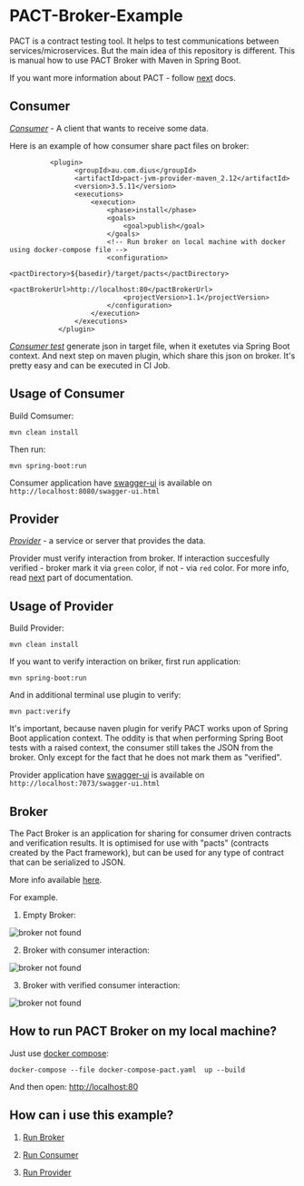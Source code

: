 # PACT-Broker-Example
PACT is a contract testing tool. 
It helps to test communications between services/microservices.
But the main idea of this repository is different. 
This is manual how to use PACT Broker with Maven in Spring Boot.


If you want more information about PACT - follow [next](https://docs.pact.io/ "PACT") docs.

## Consumer
[*Consumer*](https://github.com/SlandShow/PACT-Broker-Example/tree/master/Consumer "Consumer") - A client that wants to receive some data.

Here is an example of how consumer share pact files on broker:
```
          <plugin>
                <groupId>au.com.dius</groupId>
                <artifactId>pact-jvm-provider-maven_2.12</artifactId>
                <version>3.5.11</version>
                <executions>
                    <execution>
                        <phase>install</phase>
                        <goals>
                            <goal>publish</goal>
                        </goals>
                        <!-- Run broker on local machine with docker using docker-compose file -->
                        <configuration>
                            <pactDirectory>${basedir}/target/pacts</pactDirectory>
                            <pactBrokerUrl>http://localhost:80</pactBrokerUrl>
                            <projectVersion>1.1</projectVersion>
                        </configuration>
                    </execution>
                </executions>
            </plugin>
```

[*Consumer test*](https://github.com/SlandShow/PACT-Broker-Example/blob/master/Consumer/src/test/java/comslandshow/demo/DemoApplicationTests.java "consumer test") generate json in target file, when it exetutes via Spring Boot context. And next step on maven plugin, which share this json on broker. It's pretty easy and can be executed in CI Job.

## Usage of Consumer

Build Comsumer:
```
mvn clean install
```

Then run:
```
mvn spring-boot:run
```

Consumer application have [swagger-ui](https://swagger.io/tools/swagger-ui/ "Swagger UI") is available on `http://localhost:8080/swagger-ui.html`

## Provider
[*Provider*](https://github.com/SlandShow/PACT-Broker-Example/tree/master/Provider "Provider") - a service or server that provides the data.

Provider must verify interaction from broker. If interaction succesfully verified - broker mark it via `green` color, if not - via `red` color.
For more info, read [next](https://github.com/SlandShow/PACT-Broker-Example/new/master?readme=1#broker) part of documentation.

## Usage of Provider

Build Provider:
```
mvn clean install
```

If you want to verify interaction on briker, first run application:
```
mvn spring-boot:run
```

And in additional terminal use plugin to verify:
```
mvn pact:verify
```
It's important, because naven plugin for verify PACT works upon of Spring Boot application context. 
The oddity is that when performing Spring Boot tests with a raised context, the consumer still takes the JSON from the broker. Only except for the fact that he does not mark them as "verified".

Provider application have [swagger-ui](https://swagger.io/tools/swagger-ui/ "Swagger UI") is available on `http://localhost:7073/swagger-ui.html`

## Broker
The Pact Broker is an application for sharing for consumer driven contracts and verification results. It is optimised for use with "pacts" (contracts created by the Pact framework), but can be used for any type of contract that can be serialized to JSON.

More info available [here](https://github.com/pact-foundation/pact_broker "Broker").

For example.

1. Empty Broker:

![broker not found](https://i.ibb.co/cJGSCSk/2019-06-01-00-55-45.png)

2. Broker with consumer interaction:

![broker not found](https://i.ibb.co/n8C8Pmg/2019-06-01-00-55-56.png)

3. Broker with verified consumer interaction:

![broker not found](https://i.ibb.co/rsRdRMp/2019-06-01-01-05-55.png)

## How to run PACT Broker on my local machine?
Just use [docker compose](https://docs.docker.com/compose/overview/ "docker compose"):
```
docker-compose --file docker-compose-pact.yaml  up --build
```
And then open:
[http://localhost:80](http://localhost:80)

## How can i use this example?

1. [Run Broker](https://github.com/SlandShow/PACT-Broker-Example#how-to-run-pact-broker-on-my-local-machine "Run Broker")

2. [Run Consumer](https://github.com/SlandShow/PACT-Broker-Example/blob/master/README.md#usage-of-consumer "How to run consumer")

3. [Run Provider](https://github.com/SlandShow/PACT-Broker-Example#usage-of-provider "How to run provider")
